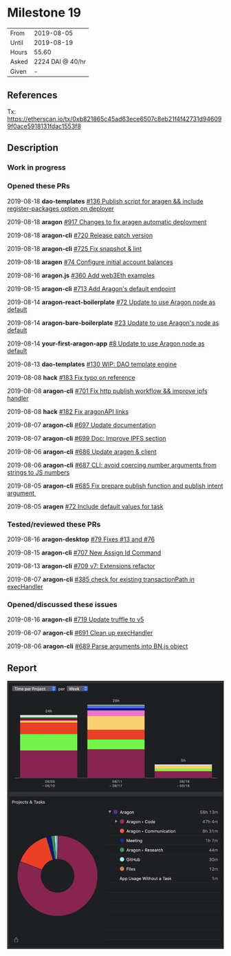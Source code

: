 # Milestone 19

|       |                  |
| ----- | ---------------- |
| From  | 2019-08-05       |
| Until | 2019-08-19       |
| Hours | 55.60            |
| Asked | 2224 DAI @ 40/hr |
| Given | -                |

## References

Tx: <https://etherscan.io/tx/0xb821865c45ad63ece6507c8eb21f4f42731d946099f0ace5918131fdac1553f8>

## Description

### Work in progress

### Opened these PRs

2019-08-18 **dao-templates** [#136 Publish script for aragen && include register-packages option on deployer](https://github.com/aragon/dao-templates/pull/136)

 2019-08-18 **aragon** [#917 Changes to fix aragen automatic deployment](https://github.com/aragon/aragon/pull/917)

 2019-08-18 **aragon-cli** [#720 Release patch version](https://github.com/aragon/aragon-cli/pull/720)

 2019-08-18 **aragon-cli** [#725 Fix snapshot & lint](https://github.com/aragon/aragon-cli/pull/725)

 2019-08-18 **aragen** [#74 Configure initial account balances](https://github.com/aragon/aragen/issues/74)

 2019-08-16 **aragon.js** [#360 Add web3Eth examples](https://github.com/aragon/aragon.js/pull/360)

 2019-08-15 **aragon-cli** [#713 Add Aragon's default endpoint](https://github.com/aragon/aragon-cli/pull/713)

 2019-08-14 **aragon-react-boilerplate** [#72 Update to use Aragon node as default](https://github.com/aragon/aragon-react-boilerplate/pull/72)

 2019-08-14 **aragon-bare-boilerplate** [#23 Update to use Aragon's node as default](https://github.com/aragon/aragon-bare-boilerplate/pull/23)

 2019-08-14 **your-first-aragon-app** [#8 Update to use Aragon node as default](https://github.com/aragon/your-first-aragon-app/pull/8)

 2019-08-13 **dao-templates** [#130 WIP: DAO template engine](https://github.com/aragon/dao-templates/pull/130)

 2019-08-08 **hack** [#183 Fix typo on reference](https://github.com/aragon/hack/pull/183)

 2019-08-08 **aragon-cli** [#701 Fix http publish workflow && improve ipfs handler](https://github.com/aragon/aragon-cli/pull/701)

 2019-08-08 **hack** [#182 Fix aragonAPI links](https://github.com/aragon/hack/pull/182)

 2019-08-07 **aragon-cli** [#697 Update documentation](https://github.com/aragon/aragon-cli/pull/697)

 2019-08-07 **aragon-cli** [#699 Doc: Improve IPFS section](https://github.com/aragon/aragon-cli/pull/699)

 2019-08-06 **aragon-cli** [#686 Update aragen & client](https://github.com/aragon/aragon-cli/pull/686)

 2019-08-06 **aragon-cli** [#687 CLI: avoid coercing number arguments from strings to JS numbers](https://github.com/aragon/aragon-cli/pull/687)

 2019-08-05 **aragon-cli** [#685 Fix prepare publish function and publish intent argument ](https://github.com/aragon/aragon-cli/pull/685)

 2019-08-05 **aragen** [#72 Include default values for task](https://github.com/aragon/aragen/pull/72)

### Tested/reviewed these PRs

2019-08-16 **aragon-desktop** [#79 Fixes #13 and #76](https://github.com/aragon/aragon-desktop/pull/79)

2019-08-15 **aragon-cli** [#707 New Assign Id Command](https://github.com/aragon/aragon-cli/pull/707)

2019-08-13 **aragon-cli** [#709 v7: Extensions refactor](https://github.com/aragon/aragon-cli/pull/709)

 2019-08-07 **aragon-cli** [#385 check for existing transactionPath in execHandler](https://github.com/aragon/aragon-cli/pull/385)


### Opened/discussed these issues

2019-08-16 **aragon-cli** [#719 Update truffle to v5](https://github.com/aragon/aragon-cli/issues/719)

2019-08-07 **aragon-cli** [#691 Clean up execHandler](https://github.com/aragon/aragon-cli/issues/691)

 2019-08-06 **aragon-cli** [#689 Parse arguments into BN.js object](https://github.com/aragon/aragon-cli/issues/689)

## Report

![Time-tracking report](assets/milestone19-timing-report.png)
